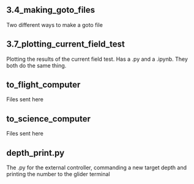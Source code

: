 ## **3.4_making_goto_files**
Two different ways to make a goto file

## **3.7_plotting_current_field_test**
Plotting the results of the current field test. Has a .py and a .ipynb. They both do the same thing.

## **to_flight_computer**
Files sent here

## **to_science_computer**
Files sent here

## **depth_print.py**
The .py for the external controller, commanding a new target depth and printing the number to the glider terminal